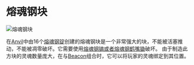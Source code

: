 # 熔魂钢块

![熔魂钢块](block:betterwithmods:steel_block)

在[Anvil](anvil.md)中由16个[熔魂钢锭](../items/soulforged_steel.md)创建的熔魂钢块是一个非常强大的块，不能被活塞推动，不能被凋零破坏。它需要使用[熔魂钢镐或者熔魂钢鹤嘴锄](../items/refined_tools.md)破坏。
由于制造此方块的灵魂数量庞大，在与[Beacon](../hardcore/beacons.md)组合时，它可以将玩家的灵魂绑定到其位置。
  
